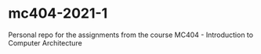 # mc404-2021-1
Personal repo for the assignments from the course MC404 - Introduction to Computer Architecture
